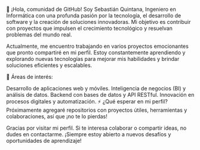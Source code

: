 👋 ¡Hola, comunidad de GitHub!
Soy Sebastián Quintana, Ingeniero en Informática con una profunda pasión por la tecnología, el desarrollo de software y la creación de soluciones innovadoras. Mi objetivo es contribuir con proyectos que impulsen el crecimiento tecnológico y resuelvan problemas del mundo real.

Actualmente, me encuentro trabajando en varios proyectos emocionantes que pronto compartiré en mi perfil. Estoy constantemente aprendiendo y explorando nuevas tecnologías para mejorar mis habilidades y brindar soluciones eficientes y escalables.

🔧 Áreas de interés:

Desarrollo de aplicaciones web y móviles.
Inteligencia de negocios (BI) y análisis de datos.
Backend con bases de datos y API RESTful.
Innovación en procesos digitales y automatización.
⚡ ¿Qué esperar en mi perfil?
Próximamente agregaré repositorios con proyectos útiles, herramientas y colaboraciones, así que ¡no te lo pierdas!

Gracias por visitar mi perfil. Si te interesa colaborar o compartir ideas, no dudes en contactarme. ¡Siempre estoy abierto a nuevos desafíos y oportunidades de aprendizaje!
